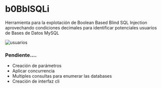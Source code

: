 # b0BblSQLi
Herramienta para la explotación de Boolean Based Blind SQL Injection aprovechando condiciones decimales para identificar potenciales usuarios de Bases de Datos MySQL

![usuarios](https://github.com/user-attachments/assets/3f92e47f-73ee-40c0-a344-40312ae660f0)

### Pendiente....
- Creación de parámetros 
- Aplicar concurrencia
- Multiples consultas para enumerar las databases
- Creación de interfaz cli